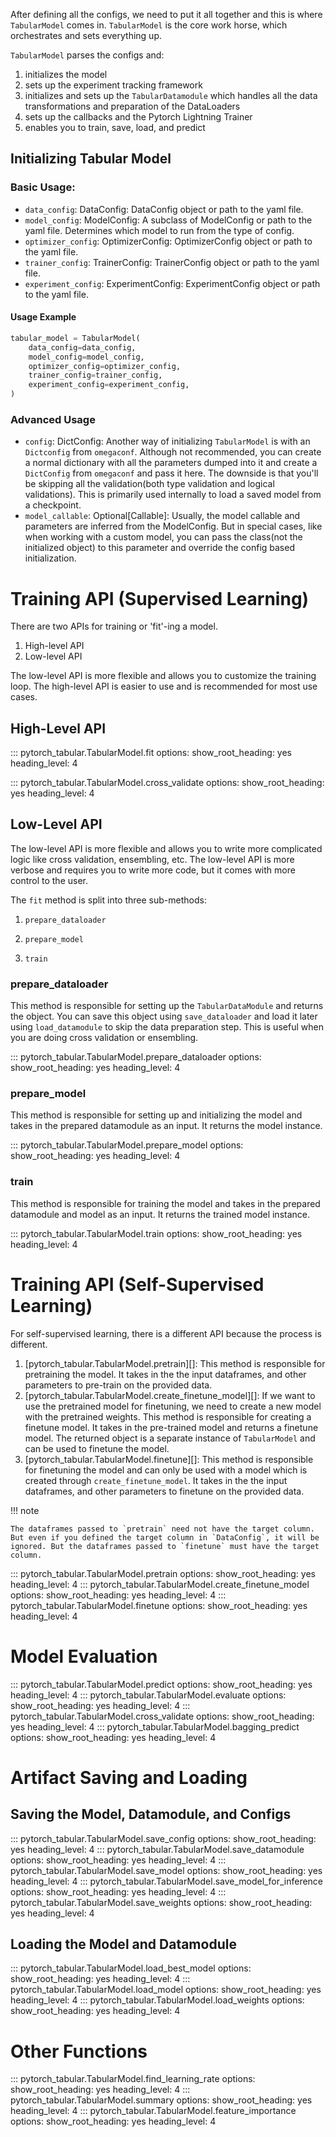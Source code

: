 After defining all the configs, we need to put it all together and this is where `TabularModel` comes in. `TabularModel` is the core work horse, which orchestrates and sets everything up.

`TabularModel` parses the configs and:

1. initializes the model
1. sets up the experiment tracking framework
1. initializes and sets up the `TabularDatamodule` which handles all the data transformations and preparation of the DataLoaders
1. sets up the callbacks and the Pytorch Lightning Trainer
1. enables you to train, save, load, and predict

## Initializing Tabular Model

### Basic Usage:

- `data_config`: DataConfig: DataConfig object or path to the yaml file.
- `model_config`: ModelConfig: A subclass of ModelConfig or path to the yaml file. Determines which model to run from the type of config.
- `optimizer_config`: OptimizerConfig: OptimizerConfig object or path to the yaml file.
- `trainer_config`: TrainerConfig: TrainerConfig object or path to the yaml file.
- `experiment_config`: ExperimentConfig: ExperimentConfig object or path to the yaml file.

#### Usage Example

```python
tabular_model = TabularModel(
    data_config=data_config,
    model_config=model_config,
    optimizer_config=optimizer_config,
    trainer_config=trainer_config,
    experiment_config=experiment_config,
)
```

### Advanced Usage

- `config`: DictConfig: Another way of initializing `TabularModel` is with an `Dictconfig` from `omegaconf`. Although not recommended, you can create a normal dictionary with all the parameters dumped into it and create a `DictConfig` from `omegaconf` and pass it here. The downside is that you'll be skipping all the validation(both type validation and logical validations). This is primarily used internally to load a saved model from a checkpoint.
- `model_callable`: Optional\[Callable\]:  Usually, the model callable and parameters are inferred from the ModelConfig. But in special cases, like when working with a custom model, you can pass the class(not the initialized object) to this parameter and override the config based initialization.

# Training API (Supervised Learning)

There are two APIs for training or 'fit'-ing a model.

1. High-level API
1. Low-level API

The low-level API is more flexible and allows you to customize the training loop. The high-level API is easier to use and is recommended for most use cases.

## High-Level API

::: pytorch_tabular.TabularModel.fit
    options:
        show_root_heading: yes
        heading_level: 4

::: pytorch_tabular.TabularModel.cross_validate
    options:
        show_root_heading: yes
        heading_level: 4

## Low-Level API

The low-level API is more flexible and allows you to write more complicated logic like cross validation, ensembling, etc. The low-level API is more verbose and requires you to write more code, but it comes with more control to the user.

The `fit` method is split into three sub-methods:

1. `prepare_dataloader`

1. `prepare_model`

1. `train`

### prepare_dataloader

This method is responsible for setting up the `TabularDataModule` and returns the object. You can save this object using `save_dataloader` and load it later using `load_datamodule` to skip the data preparation step. This is useful when you are doing cross validation or ensembling.   

::: pytorch_tabular.TabularModel.prepare_dataloader
    options:
        show_root_heading: yes
        heading_level: 4

### prepare_model

This method is responsible for setting up and initializing the model and takes in the prepared datamodule as an input. It returns the model instance.    

::: pytorch_tabular.TabularModel.prepare_model
    options:
        show_root_heading: yes
        heading_level: 4

### train

This method is responsible for training the model and takes in the prepared datamodule and model as an input. It returns the trained model instance.    

::: pytorch_tabular.TabularModel.train
    options:
        show_root_heading: yes
        heading_level: 4

# Training API (Self-Supervised Learning)

For self-supervised learning, there is a different API because the process is different.

1. [pytorch_tabular.TabularModel.pretrain][]: This method is responsible for pretraining the model. It takes in the the input dataframes, and other parameters to pre-train on the provided data.
1. [pytorch_tabular.TabularModel.create_finetune_model][]: If we want to use the pretrained model for finetuning, we need to create a new model with the pretrained weights. This method is responsible for creating a finetune model. It takes in the pre-trained model and returns a finetune model. The returned object is a separate instance of `TabularModel` and can be used to finetune the model.
1. [pytorch_tabular.TabularModel.finetune][]: This method is responsible for finetuning the model and can only be used with a model which is created through `create_finetune_model`. It takes in the the input dataframes, and other parameters to finetune on the provided data.

!!! note

    The dataframes passed to `pretrain` need not have the target column. But even if you defined the target column in `DataConfig`, it will be ignored. But the dataframes passed to `finetune` must have the target column.

::: pytorch_tabular.TabularModel.pretrain
    options:
        show_root_heading: yes
        heading_level: 4
::: pytorch_tabular.TabularModel.create_finetune_model
    options:
        show_root_heading: yes
        heading_level: 4
::: pytorch_tabular.TabularModel.finetune
    options:
        show_root_heading: yes
        heading_level: 4
# Model Evaluation

::: pytorch_tabular.TabularModel.predict
    options:
        show_root_heading: yes
        heading_level: 4
::: pytorch_tabular.TabularModel.evaluate
    options:
        show_root_heading: yes
        heading_level: 4
::: pytorch_tabular.TabularModel.cross_validate
    options:
        show_root_heading: yes
        heading_level: 4
::: pytorch_tabular.TabularModel.bagging_predict
    options:
        show_root_heading: yes
        heading_level: 4

# Artifact Saving and Loading

## Saving the Model, Datamodule, and Configs

::: pytorch_tabular.TabularModel.save_config
    options:
        show_root_heading: yes
        heading_level: 4
::: pytorch_tabular.TabularModel.save_datamodule
    options:
        show_root_heading: yes
        heading_level: 4
::: pytorch_tabular.TabularModel.save_model
    options:
        show_root_heading: yes
        heading_level: 4
::: pytorch_tabular.TabularModel.save_model_for_inference
    options:
        show_root_heading: yes
        heading_level: 4
::: pytorch_tabular.TabularModel.save_weights
    options:
        show_root_heading: yes
        heading_level: 4

## Loading the Model and Datamodule

::: pytorch_tabular.TabularModel.load_best_model
    options:
        show_root_heading: yes
        heading_level: 4
::: pytorch_tabular.TabularModel.load_model
    options:
        show_root_heading: yes
        heading_level: 4
::: pytorch_tabular.TabularModel.load_weights
    options:
        show_root_heading: yes
        heading_level: 4

# Other Functions

::: pytorch_tabular.TabularModel.find_learning_rate
    options:
        show_root_heading: yes
        heading_level: 4
::: pytorch_tabular.TabularModel.summary
    options:
        show_root_heading: yes
        heading_level: 4
::: pytorch_tabular.TabularModel.feature_importance
    options:
        show_root_heading: yes
        heading_level: 4
